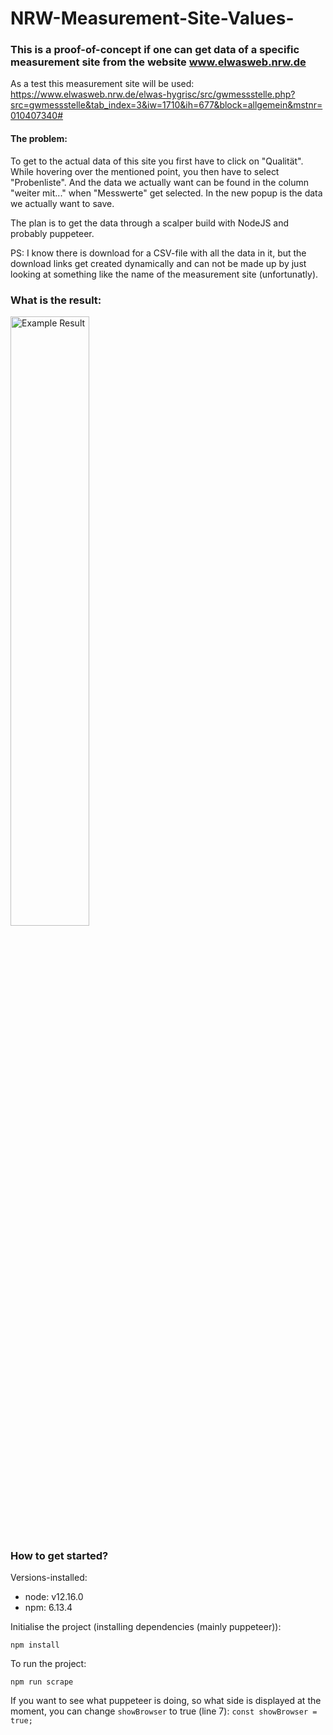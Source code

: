 # NRW-Measurement-Site-Values-

### This is a proof-of-concept if one can get data of a specific measurement site from the website www.elwasweb.nrw.de

As a test this measurement site will be used:
https://www.elwasweb.nrw.de/elwas-hygrisc/src/gwmessstelle.php?src=gwmessstelle&tab_index=3&iw=1710&ih=677&block=allgemein&mstnr=010407340#

#### The problem:
To get to the actual data of this site you first have to click on "Qualität". While hovering over the mentioned point, you then have to select "Probenliste". And the data we actually want can be found in the column "weiter mit..." when "Messwerte" get selected.
In the new popup is the data we actually want to save.

The plan is to get the data through a scalper build with NodeJS and probably puppeteer.

PS: I know there is download for a CSV-file with all the data in it, but the download links get created dynamically and can not be made up by just looking at something like the name of the measurement site (unfortunatly).

### What is the result:
<img src="https://raw.githubusercontent.com/SirSundays/NRW-Measurement-Site-Values-/master/screenshots/example-01.png" style="width: 50%" alt="Example Result"/>

### How to get started?
Versions-installed:
* node: v12.16.0
* npm: 6.13.4

Initialise the project (installing dependencies (mainly puppeteer)):
```
npm install
```
To run the project:
```
npm run scrape
```

If you want to see what puppeteer is doing, so what side is displayed at the moment, you can change `showBrowser` to true (line 7):
`const showBrowser = true;`

